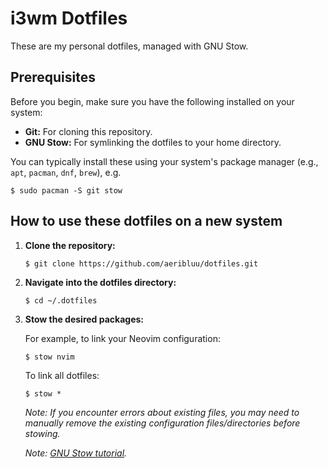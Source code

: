 # i3wm Dotfiles

These are my personal dotfiles, managed with GNU Stow. 

## Prerequisites

Before you begin, make sure you have the following installed on your system:

* **Git:** For cloning this repository.
* **GNU Stow:** For symlinking the dotfiles to your home directory.

You can typically install these using your system's package manager (e.g., `apt`, `pacman`, `dnf`, `brew`), e.g.

```
$ sudo pacman -S git stow
```

## How to use these dotfiles on a new system

1.  **Clone the repository:**

    ```
    $ git clone https://github.com/aeribluu/dotfiles.git
    ```

2.  **Navigate into the dotfiles directory:**

    ```
    $ cd ~/.dotfiles
    ```

3.  **Stow the desired packages:**

    For example, to link your Neovim configuration:

    ```
    $ stow nvim
    ```

    To link all dotfiles:

    ```
    $ stow *
    ```

    *Note: If you encounter errors about existing files, you may need to manually remove the existing configuration files/directories before stowing.*

    *Note: [GNU Stow tutorial](https://www.youtube.com/watch?v=y6XCebnB9gs).*

